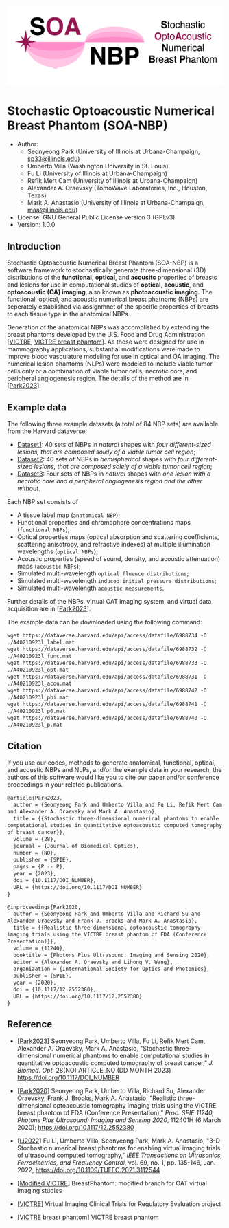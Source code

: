 ![logo](logo/logo1.png "Logo")
# Stochastic Optoacoustic Numerical Breast Phantom (SOA-NBP)

- Author:
  - Seonyeong Park (University of Illinois at Urbana-Champaign, sp33@illinois.edu)
  - Umberto Villa (Washington University in St. Louis)
  - Fu Li (University of Illinois at Urbana-Champaign)
  - Refik Mert Cam (University of Illinois at Urbana-Champaign)
  - Alexander A. Oraevsky (TomoWave Laboratories, Inc., Houston, Texas)
  - Mark A. Anastasio (University of Illinois at Urbana-Champaign, maa@illinois.edu)
- License: GNU General Public License version 3 (GPLv3)
- Version: 1.0.0

## Introduction
Stochastic Optoacoustic Numerical Breast Phantom (SOA-NBP) is a software framework to stochastically generate three-dimensional (3D) distributions of the **functional**, **optical**, and **acousitc** properties of breasts and lesions for use in computational studies of **optical**, **acoustic**, and **optoacoustic (OA) imaging**, also known as **photoacoustic imaging**. The functional, optical, and acoustic numerical breast phatnoms (NBPs) are seperately established via assignmnet of the specific properties of breasts to each tissue type in the anatomical NBPs. 

Generation of the anatomical NBPs was accomplished by extending the breast phantoms developed by the U.S. Food and Drug Administration [[VICTRE], [VICTRE breast phantom](https://breastphantom.readthedocs.io/en/latest/)]. As these were designed for use in mammography applications, substantial modifications were made to improve blood vasculature modeling for use in optical and OA imaging. The numerical lesion phantoms (NLPs) were modeled to include viable tumor cells only or a combination of viable tumor cells, necrotic core, and peripheral angiogenesis region. The details of the method are in [[Park2023]].


## Example data
The following three example datasets (a total of 84 NBP sets) are available from the Harvard dataverse:
- [Dataset1](https://doi.org/10.7910/DVN/1ZF0OW): 40 sets of NBPs in _natural_ shapes with _four different-sized lesions, that are composed solely of a viable tumor cell region_;
- [Dataset2](https://doi.org/10.7910/DVN/AQZE3H): 40 sets of NBPs in _hemispherical_ shapes with _four different-sized lesions, that are composed solely of a viable tumor cell region_;
- [Dataset3](https://doi.org/10.7910/DVN/OZRVX6): Four sets of NBPs in _natural_ shapes with _one lesion with a necrotic core and a peripheral angiogenesis region and the other without_.

Each NBP set consists of
- A tissue label map (`anatomical NBP`);
- Functional properties and chromophore concentrations maps (`functional NBPs`);
- Optical properties maps (optical absorption and scattering coefficients, scattering anisotropy, and refractive indexes) at multiple illumination wavelengths (`optical NBPs`);
- Acoustic properties (speed of sound, density, and acoustic attenuation) maps (`acoustic NBPs`);
- Simulated multi-wavelength `optical fluence distributions`;
- Simulated multi-wavelength `induced initial pressure distributions`;
- Simulated multi-wavelength `acoustic measurements`.

Further details of the NBPs, virtual OAT imaging system, and virtual data acquisition are in [[Park2023]].

The example data can be downloaded using the following command:
```
wget https://dataverse.harvard.edu/api/access/datafile/6988734 -O ./A40210923l_label.mat
wget https://dataverse.harvard.edu/api/access/datafile/6988732 -O ./A40210923l_func.mat
wget https://dataverse.harvard.edu/api/access/datafile/6988733 -O ./A40210923l_opt.mat
wget https://dataverse.harvard.edu/api/access/datafile/6988731 -O ./A40210923l_acou.mat
wget https://dataverse.harvard.edu/api/access/datafile/6988742 -O ./A40210923l_phi.mat
wget https://dataverse.harvard.edu/api/access/datafile/6988741 -O ./A40210923l_p0.mat
wget https://dataverse.harvard.edu/api/access/datafile/6988740 -O ./A40210923l_p.mat
```


## Citation
If you use our codes, methods to generate anatomical, functional, optical, and acoustic NBPs and NLPs, and/or the example data in your research, the authors of this software would like you to cite our paper and/or conference proceedings in your related publications.

```
@article{Park2023,
  author = {Seonyeong Park and Umberto Villa and Fu Li, Refik Mert Cam and Alexander A. Oraevsky and Mark A. Anastasio},
  title = {{Stochastic three-dimensional numerical phantoms to enable computational studies in quantitative optoacoustic computed tomography of breast cancer}},
  volume = {28},
  journal = {Journal of Biomedical Optics},
  number = {NO},
  publisher = {SPIE},
  pages = {P -- P},
  year = {2023},
  doi = {10.1117/DOI_NUMBER},
  URL = {https://doi.org/10.1117/DOI_NUMBER}
}
```
```
@inproceedings{Park2020,
  author = {Seonyeong Park and Umberto Villa and Richard Su and Alexander Oraevsky and Frank J. Brooks and Mark A. Anastasio},
  title = {{Realistic three-dimensional optoacoustic tomography imaging trials using the VICTRE breast phantom of FDA (Conference Presentation)}},
  volume = {11240},
  booktitle = {Photons Plus Ultrasound: Imaging and Sensing 2020},
  editor = {Alexander A. Oraevsky and Lihong V. Wang},
  organization = {International Society for Optics and Photonics},
  publisher = {SPIE},
  year = {2020},
  doi = {10.1117/12.2552380},
  URL = {https://doi.org/10.1117/12.2552380}
}
```

## Reference
- [[Park2023]] Seonyeong Park, Umberto Villa, Fu Li, Refik Mert Cam, Alexander A. Oraevsky, Mark A. Anastasio, "Stochastic three-dimensional numerical phantoms to enable computational studies in quantitative optoacoustic computed tomography of breast cancer," _J. Biomed. Opt._ 28(NO) ARTICLE_NO (DD MONTH 2023) https://doi.org/10.1117/DOI_NUMBER

- [[Park2020]] Seonyeong Park, Umberto Villa, Richard Su, Alexander Oraevsky, Frank J. Brooks, Mark A. Anastasio, "Realistic three-dimensional optoacoustic tomography imaging trials using the VICTRE breast phantom of FDA (Conference Presentation)," _Proc. SPIE 11240, Photons Plus Ultrasound: Imaging and Sensing 2020_, 112401H (6 March 2020); https://doi.org/10.1117/12.2552380

- [[Li2022]] Fu Li, Umberto Villa, Seonyeong Park, Mark A. Anastasio, "3-D Stochastic numerical breast phantoms for enabling virtual imaging trials of ultrasound computed tomography," _IEEE Transactions on Ultrasonics, Ferroelectrics, and Frequency Control_, vol. 69, no. 1, pp. 135-146, Jan. 2022, https://doi.org/10.1109/TUFFC.2021.3112544

- [[Modified VICTRE](https://github.com/comp-imaging-sci/breast-phantom-oat)] BreastPhantom: modified branch for OAT virtual imaging studies

- [[VICTRE]] Virtual Imaging Clinical Trials for Regulatory Evaluation project

- [[VICTRE breast phantom](https://breastphantom.readthedocs.io/en/latest/)] VICTRE breast phantom

[Park2023]: <https://doi.org/10.1117/DOI_NUMBER>
[Park2020]: <https://doi.org/10.1117/12.2552380>
[Li2022]: <https://doi.org/10.1109/TUFFC.2021.3112544>
[Modified VICTRE]: <https://github.com/comp-imaging-sci/breast-phantom-oat>
[VICTRE]: <https://github.com/DIDSR/VICTRE>
